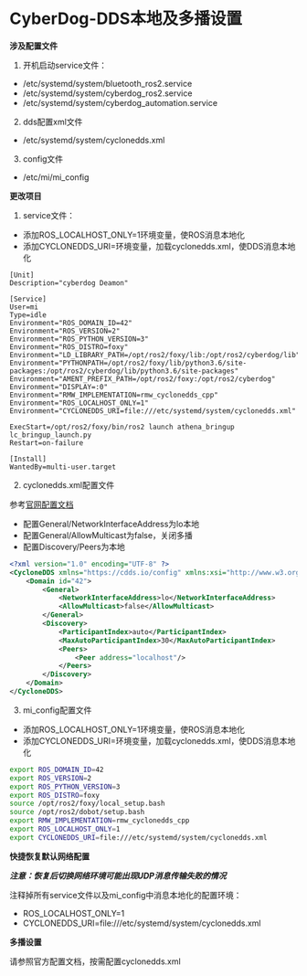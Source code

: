 # CyberDog-DDS本地及多播设置

**涉及配置文件**

  1. 开机启动service文件：
  - /etc/systemd/system/bluetooth_ros2.service
  - /etc/systemd/system/cyberdog_ros2.service
  - /etc/systemd/system/cyberdog_automation.service
  2. dds配置xml文件
  - /etc/systemd/system/cyclonedds.xml
  3. config文件
  - /etc/mi/mi_config

**更改项目**

  1. service文件：
  - 添加ROS_LOCALHOST_ONLY=1环境变量，使ROS消息本地化
  - 添加CYCLONEDDS_URI=环境变量，加载cyclonedds.xml，使DDS消息本地化

```
[Unit]
Description="cyberdog Deamon"

[Service]
User=mi
Type=idle
Environment="ROS_DOMAIN_ID=42"
Environment="ROS_VERSION=2"
Environment="ROS_PYTHON_VERSION=3"
Environment="ROS_DISTRO=foxy"
Environment="LD_LIBRARY_PATH=/opt/ros2/foxy/lib:/opt/ros2/cyberdog/lib"
Environment="PYTHONPATH=/opt/ros2/foxy/lib/python3.6/site-packages:/opt/ros2/cyberdog/lib/python3.6/site-packages"
Environment="AMENT_PREFIX_PATH=/opt/ros2/foxy:/opt/ros2/cyberdog"
Environment="DISPLAY=:0"
Environment="RMW_IMPLEMENTATION=rmw_cyclonedds_cpp"
Environment="ROS_LOCALHOST_ONLY=1"
Environment="CYCLONEDDS_URI=file:///etc/systemd/system/cyclonedds.xml"

ExecStart=/opt/ros2/foxy/bin/ros2 launch athena_bringup lc_bringup_launch.py
Restart=on-failure

[Install]
WantedBy=multi-user.target
```

  2. cyclonedds.xml配置文件

参考[官网配置文档](https://github.com/eclipse-cyclonedds/cyclonedds/blob/master/docs/manual/config.rst)
  - 配置General/NetworkInterfaceAddress为lo本地
  - 配置General/AllowMulticast为false，关闭多播
  - 配置Discovery/Peers为<Peer address="localhost"/>本地

```XML
<?xml version="1.0" encoding="UTF-8" ?>
<CycloneDDS xmlns="https://cdds.io/config" xmlns:xsi="http://www.w3.org/2001/XMLSchema-instance"    xsi:schemaLocation="https://cdds.io/config https://raw.githubusercontent.com/eclipse-cyclonedds/cyclonedds/master/etc/cyclonedds.xsd">
    <Domain id="42">
        <General>
            <NetworkInterfaceAddress>lo</NetworkInterfaceAddress>
            <AllowMulticast>false</AllowMulticast>
        </General>
        <Discovery>
            <ParticipantIndex>auto</ParticipantIndex>
            <MaxAutoParticipantIndex>30</MaxAutoParticipantIndex>
            <Peers>
                <Peer address="localhost"/>
            </Peers>
        </Discovery>
    </Domain>
</CycloneDDS>
```

  3. mi_config配置文件
  - 添加ROS_LOCALHOST_ONLY=1环境变量，使ROS消息本地化
  - 添加CYCLONEDDS_URI=环境变量，加载cyclonedds.xml，使DDS消息本地化

```Bash
export ROS_DOMAIN_ID=42
export ROS_VERSION=2
export ROS_PYTHON_VERSION=3
export ROS_DISTRO=foxy
source /opt/ros2/foxy/local_setup.bash
source /opt/ros2/dobot/setup.bash
export RMW_IMPLEMENTATION=rmw_cyclonedds_cpp
export ROS_LOCALHOST_ONLY=1
export CYCLONEDDS_URI=file:///etc/systemd/system/cyclonedds.xml
```

**快捷恢复默认网络配置**

***注意：恢复后切换网络环境可能出现UDP消息传输失败的情况***

注释掉所有service文件以及mi_config中消息本地化的配置环境：
  - ROS_LOCALHOST_ONLY=1
  - CYCLONEDDS_URI=file:///etc/systemd/system/cyclonedds.xml

**多播设置**

请参照官方配置文档，按需配置cyclonedds.xml